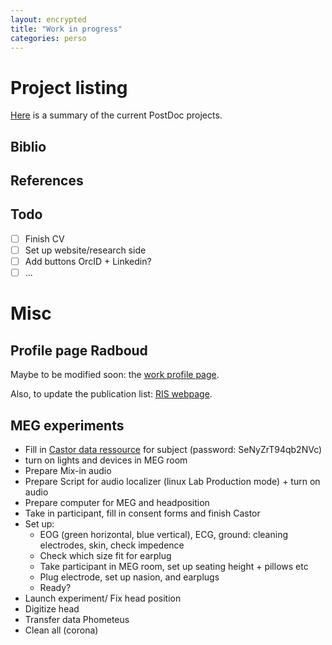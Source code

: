 ```yaml
---
layout: encrypted
title: "Work in progress"
categories: perso 
---
```


# Project listing

[Here](/perso/Projects.html) is a summary of the current PostDoc projects.

## Biblio

## References

## Todo

- [ ] Finish CV
- [ ] Set up website/research side
- [ ] Add buttons OrcID + Linkedin?
- [ ] ...

# Misc

## Profile page Radboud

Maybe to be modified soon: the [work profile page](https://www.ru.nl/english/people/weissbart-h/).

Also, to update the publication list: [RIS webpage](https://ris.ru.nl).

## MEG experiments

- Fill in [Castor data ressource](https://data.castoredc.com/) for subject (password: SeNyZrT94qb2NVc)
- turn on lights and devices in MEG room
- Prepare Mix-in audio
- Prepare Script for audio localizer (linux Lab Production mode) + turn on audio
- Prepare computer for MEG and headposition
- Take in participant, fill in consent forms and finish Castor
- Set up:
	- EOG (green horizontal, blue vertical), ECG, ground: cleaning electrodes, skin, check impedence
	- Check which size fit for earplug
	- Take participant in MEG room, set up seating height +  pillows etc
	- Plug electrode, set up nasion, and earplugs
	- Ready?
- Launch experiment/ Fix head position
- Digitize head
- Transfer data Phometeus
- Clean all (corona)
